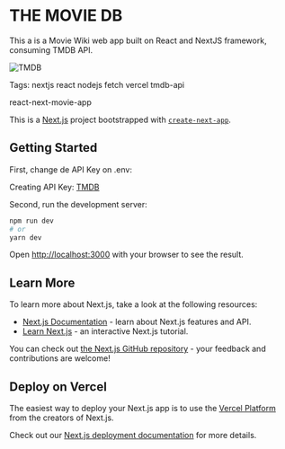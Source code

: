 # THE MOVIE DB
This a is a Movie Wiki web app built on React and NextJS framework, consuming TMDB API.

![TMDB](https://israelsousa.com.br/temp/print-tmdb-challenge.png)

Tags: nextjs react nodejs fetch vercel tmdb-api

react-next-movie-app

This is a [Next.js](https://nextjs.org/) project bootstrapped with [`create-next-app`](https://github.com/israelsousa21/promobit).

## Getting Started

First, change de API Key on .env:

Creating API Key: [TMDB](https://developers.themoviedb.org/3/getting-started/introduction)

Second, run the development server:

```bash
npm run dev
# or
yarn dev
```

Open [http://localhost:3000](http://localhost:3000) with your browser to see the result.


## Learn More

To learn more about Next.js, take a look at the following resources:

- [Next.js Documentation](https://nextjs.org/docs) - learn about Next.js features and API.
- [Learn Next.js](https://nextjs.org/learn) - an interactive Next.js tutorial.

You can check out [the Next.js GitHub repository](https://github.com/vercel/next.js/) - your feedback and contributions are welcome!

## Deploy on Vercel

The easiest way to deploy your Next.js app is to use the [Vercel Platform](https://vercel.com/import?utm_medium=default-template&filter=next.js&utm_source=create-next-app&utm_campaign=create-next-app-readme) from the creators of Next.js.

Check out our [Next.js deployment documentation](https://nextjs.org/docs/deployment) for more details.